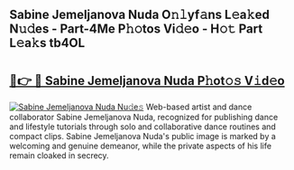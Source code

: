 ## Sabine Jemeljanova Nuda O𝚗𝚕yf𝚊ns L𝚎a𝚔ed N𝚞𝚍es - Part-4Me P𝚑𝚘tos Vi𝚍𝚎o - H𝚘𝚝 Part L𝚎a𝚔s tb4OL

# <h2><a href="http://kf9a4x.oniu.top/?m=Sabine+Jemeljanova+Nuda">🔗👉 🔴 Sabine Jemeljanova Nuda P𝚑ot𝚘𝚜 V𝚒d𝚎o</a></h2>

[![Sabine Jemeljanova Nuda Nu𝚍e𝚜](https://i.imgur.com/0qMVB7G.gif)](http://kf9a4x.oniu.top/?m=Sabine+Jemeljanova+Nuda)
Web-based artist and dance collaborator Sabine Jemeljanova Nuda, recognized for publishing dance and lifestyle tutorials through solo and collaborative dance routines and compact clips. Sabine Jemeljanova Nuda's public image is marked by a welcoming and genuine demeanor, while the private aspects of his life remain cloaked in secrecy.  
